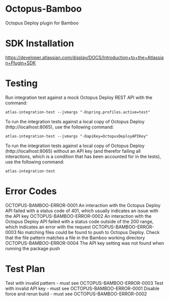 # Octopus-Bamboo
Octopus Deploy plugin for Bamboo

# SDK Installation
https://developer.atlassian.com/display/DOCS/Introduction+to+the+Atlassian+Plugin+SDK

# Testing
Run integration test against a mock Octopus Deploy REST API with the command:
```
atlas-integration-test --jvmargs "-Dspring.profiles.active=test"
```

To run the integration tests against a local copy of Octopus Deploy (http://localhost:8065), 
use the following command:
```
atlas-integration-test --jvmargs "-DapiKey=OctopusDeployAPIKey"
```

To run the integration tests against a local copy of Octopus Deploy (http://localhost:8065)
without an API key (and therefor failing all interactions, which is a condition that
has been accounted for in the tests), use the following command:
```
atlas-integration-test
```

# Error Codes
OCTOPUS-BAMBOO-ERROR-0001   An interaction with the Octopus Deploy API failed with a status code of 401, which usually indicates an issue with the API key
OCTOPUS-BAMBOO-ERROR-0002   An interaction with the Octopus Deploy API failed with a status code outside of the 200 range, which indicates an error with the request
OCTOPUS-BAMBOO-ERROR-0003   No matching files could be found to push to Octopus Deploy. Check that the file pattern matches a file in the Bamboo working directory
OCTOPUS-BAMBOO-ERROR-0004   The API key setting was not found when running the package push

# Test Plan
Test with invalid pattern - must see OCTOPUS-BAMBOO-ERROR-0003
Test with invalid API key - must see OCTOPUS-BAMBOO-ERROR-0001
Disable force and rerun build - must see OCTOPUS-BAMBOO-ERROR-0002